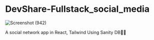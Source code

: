 # DevShare-Fullstack_social_media
![Screenshot (942)](https://user-images.githubusercontent.com/75971776/183136134-417b869f-d51f-4325-86fe-b2a34dab491a.png)

A social network app in React, Tailwind Using Sanity DB💖😎

